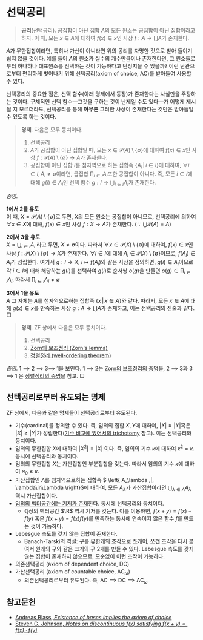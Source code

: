 <!---
title: '선택공리'
category: 'Set Theory'
language: Korean
--->

# 선택공리

> **공리**(선택공리). 공집합이 아닌 집합 $A$의 모든 원소는
> 공집합이 아닌 집합이라고 하자.
> 이 때, 모든 $x\in A$에 대하여 $f(x) \in x$인 사상 $f:A\to\bigcup A$가 존재한다.

$A$가 무한집합이라면, 특히나 가산이 아니라면 위의 공리를 자명한 것으로 받아 들이기 쉽지 않을 것이다.
예를 들어 $A$의 원소가 실수의 개수만큼이나 존재한다면,
그 원소들로부터 하나하나 대표원소를 선택하는 것이 가능하다고 단정지을 수 있을까?
이런 난관으로부터 편리하게 벗어나기 위해 선택공리(axiom of choice, $\textsf{AC}$)를 받아들여 사용할 수 있다.

선택공리의 중요한 점은, 선택 함수(아래 명제에서 등장)가 존재한다는 사실만을
주장하는 것이다. 구체적인 선택 함수—그것을 구하는 것이 난제일 수도 있다—가
어떻게 제시될 지 모르더라도, 선택공리를 통해 **아무튼** 그러한 사상이
존재한다는 것만은 받아들일 수 있도록 하는 것이다.

> **명제**. 다음은 모두 동치이다.
> 
> 1. 선택공리
> 2. $A$가 공집합이 아닌 집합일 때,
> 모든 $x\in\mathscr{P}(A)\setminus\{\emptyset\}$에 대하여
> $f(x)\in x$인 사상 $f:\mathscr{P}(A)\setminus\{\emptyset\}\to A$가
> 존재한다.
> 3. 공집합이 아닌 집합 $I$를 첨자역으로 하는 집합족 $\left\{ A_i \,|\, i\in I\right\}$에
> 대하여, $\forall i\in I, A_i \not=\emptyset$이라면, 곱집합
> $\prod_{i\in I}A_i$또한 공집합이 아니다.
> 즉, 모든 $i\in I$에 대해 $g(i)\in A_i$인 선택 함수
> $g:I\to\bigcup_{i\in I}A_i$가 존재한다.

*증명*.  

**1에서 2를 유도**  
이 때, $X = \mathscr{P}(A)\setminus\left\{\emptyset\right\}$로 두면, $X$의 모든 원소는
공집합이 아니므로, 선택공리에 의하여
$\forall x\in X$에 대해, $f(x)\in x$인 사상 $f:X\to A$가 존재한다.
($\because\,\bigcup\mathscr{P}(A) = A$)  

**2에서 3을 유도**  
$X=\bigcup_{i\in I} A_i$ 라고 두면,
$X\not=\emptyset$이다.
따라서 $\forall x\in \mathscr{P}(X)\setminus\left\{\emptyset\right\}$에 대하여,
$f(x)\in x$인 사상 $f:\mathscr{P}(X)\setminus\left\{\emptyset\right\}\to X$가
존재한다.
$\forall i\in I$에 대해 $A_i\in \mathscr{P}(X)\setminus\left\{\emptyset\right\}$이므로,
$f(A_i)\in A_i$가 성립한다. 여기서 $g:I\to X$, $i\mapsto f(A_i)$와 같은 사상을 정의하면,
$g(i)\in A_i$이므로 각 $i\in I$에 대해 해당하는 $g(i)$를 선택하여
$g(i)$로 순서쌍 $o(g)$을 만들면 $o(g)\in\prod_{i\in I}A_i$, 따라서 $\prod_{i\in I}A_i\not=\emptyset$  

**3에서 1을 유도**  
$A$ 그 자체는 $A$를 첨자역으로하는 집합족 $\left\{ x \,|\, x\in A\right\}$와 같다.
따라서, 모든 $x\in A$에 대해 $g(x)\in x$를 만족하는 사상 $g:A\to\bigcup A$가 존재하고,
이는 선택공리의 진술과 같다. □

> **명제**. $\textsf{ZF}$ 상에서 다음은 모두 동치이다.
>
> 1. 선택공리
> 1. [Zorn의 보조정리 (Zorn's lemma)](./zorns-lemma.html)
> 1. [정렬정리 (well-ordering theorem)](./well-ordered.html#정렬정리)

*증명*. 1 $\implies$ 2 $\implies$ 3$\implies$ 1을 보인다.
1 $\implies$ 2는 [Zorn의 보조정리의 증명](./zorns-lemma.html)을,
2 $\implies$ 3과 3 $\implies$ 1 은 [정렬정리의 증명](./well-ordered.html#정렬정리)을 참고. □

## 선택공리로부터 유도되는 명제

$\textsf{ZF}$ 상에서, 다음과 같은 명제들이 선택공리로부터 유도된다.

- 기수(cardinal)를 정의할 수 있다. 즉, 임의의 집합 $X, Y$에 대하여, $|X|\leq |Y|$혹은 $|X|\geq |Y|$가 성립한다([기수 비교에 있어서의 trichotomy](well-ordered.html#정렬정리)
참고). 이는 선택공리와 동치이다.
- 임의의 무한집합 $X$에 대하여 $|X^2| = |X|$ 이다. 즉, 임의의 기수 $\kappa$에 대하여 $\kappa^2 =\kappa$. 동시에 선택공리와 동치이다.
- 임의의 무한집합 $X$는 가산집합인 부분집합을 갖는다. 따라서 임의의 기수 $\kappa$에 대하여 $\aleph_0 \leq \kappa$.
- 가산집합인 $\Lambda$를 첨자역으로하는 집합족 $ \left\{ A_\lambda \,|\, \lambda\in\Lambda \right\}$에 대하여, 모든 $A_\lambda$가
가산집합이라면 $\bigcup_{\lambda\in\Lambda}A_\lambda$ 역시 가산집합이다.
- [임의의 벡터공간에는 기저가 존재](./basis-of-vector-space.html#벡터공간의-기저의-존재)한다. 동시에 선택공리와 동치이다.
	* $\mathbb{Q}$상의 벡터공간 $\R$ 역시 기저를 갖는다. 이를 이용하면, $f(x+y) = f(x) + f(y)$ 혹은 $f(x+y) = f(x)f(y)$를
	만족하는 동시에 연속이지 않은 함수 $f$를 만드는 것이 가능하다.
- Lebesgue 측도를 갖지 않는 집합이 존재한다.
	* Banach-Tarski의 역설: 구를 유한개의 조각으로 쪼개어, 쪼갠 조각을 다시 붙여서 원래의 구와 같은 크기의 구 2개를 만들 수 있다.
	  Lebesgue 측도를 갖지 않는 집합이 존재하지 않으므로, 모순없이 이런 조작이 가능하다.
- 의존선택공리 (axiom of dependent choice, $\textsf{DC}$)
- 가산선택공리 (axiom of countable choice, $\textsf{AC}_\omega$)
	* 의존선택공리로부터 유도된다. 즉, $\textsf{AC}\implies\textsf{DC}\implies\textsf{AC}_\omega$

## 참고문헌

- [Andreas Blass, *Existence of bases implies the axiom of choice*](http://www.math.lsa.umich.edu/~ablass/bases-AC.pdf)
- [Steven G. Johnson, *Notes on discontinuous $f(x)$ satisfying $f(x+y) = f(x)· f(y)$* ](https://math.mit.edu/~stevenj/exponential.pdf)


